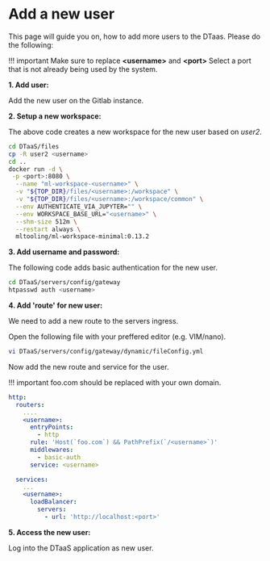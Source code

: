 # Add a new user

This page will guide you on, how to add more users to the DTaas. Please do the following:

<!-- prettier-ignore -->
!!! important
    Make sure to replace **<username\>** and **<port\>**
    Select a port that is not already being used by the system.

**1. Add user:**

Add the new user on the Gitlab instance.

**2. Setup a new workspace:**

The above code creates a new workspace for the new user based on _user2_.

```bash
cd DTaaS/files
cp -R user2 <username>
cd ..
docker run -d \
 -p <port>:8080 \
  --name "ml-workspace-<username>" \
  -v "${TOP_DIR}/files/<username>:/workspace" \
  -v "${TOP_DIR}/files/<username>:/workspace/common" \
  --env AUTHENTICATE_VIA_JUPYTER="" \
  --env WORKSPACE_BASE_URL="<username>" \
  --shm-size 512m \
  --restart always \
  mltooling/ml-workspace-minimal:0.13.2
```

**3. Add username and password:**

The following code adds basic authentication for the new user.

```bash
cd DTaaS/servers/config/gateway
htpasswd auth <username>
```

**4. Add 'route' for new user:**

We need to add a new route to the servers ingress.

Open the following file with your preffered editor (e.g. VIM/nano).

```bash
vi DTaaS/servers/config/gateway/dynamic/fileConfig.yml
```

Now add the new route and service for the user.

<!-- prettier-ignore -->
!!! important
  foo.com should be replaced with your own domain.

```yml
http:
  routers:
    ....
    <username>:
      entryPoints:
        - http
      rule: 'Host(`foo.com`) && PathPrefix(`/<username>`)'
      middlewares:
        - basic-auth
      service: <username>

  services:
    ...
    <username>:
      loadBalancer:
        servers:
          - url: 'http://localhost:<port>'
```

**5. Access the new user:**

Log into the DTaaS application as new user.
